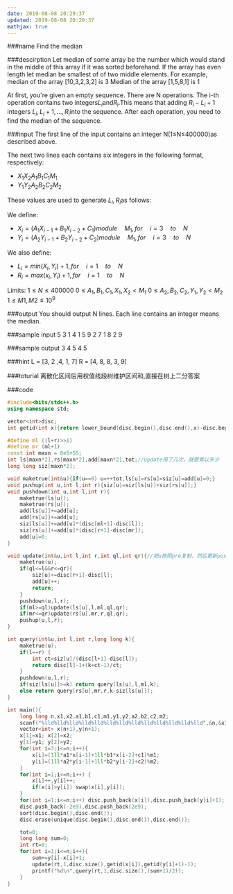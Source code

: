 ```yaml
---
date: 2019-08-08 20:29:37
updated: 2019-08-08 20:29:37
mathjax: true
---
```


###name
Find the median

###descirption
Let median of some array be the number which would stand in the middle of this array if it was sorted beforehand. If the array has even length let median be smallest of of two middle elements. For example, median of the array [10,3,2,3,2] is 3 Median of the array [1,5,8,1] is 1

At first, you're given an empty sequence. There are N operations. The i-th operation contains two integers$L_i$and$R_i$.This means that adding $R_i-L_i+1$ integers $L_i,L_i+1,...,R_i$into the sequence. After each operation, you need to find the median of the sequence.
<!---more-->

###input
The first line of the input contains an integer N(1≤N≤400000)as described above.

The next two lines each contains six integers in the following format, respectively:
- $X_1X_2A_1B_1C_1M_1$
- $Y_1Y_2A_2B_2C_2M_2$

These values are used to generate $L_i,R_i$as follows:

We define:
- $X_i=(A_1X_{i-1}+B_1X_{i-2}+C_1)module\quad  M_1,for\quad  i=3\quad to\quad  N$
- $Y_i=(A_2Y_{i-1}+B_2Y_{i-2}+C_2)module\quad  M_1,for\quad  i=3\quad to\quad  N$

We also define:
- $L_i=min(X_i,Y_i)+1,for\quad  i=1\quad  to\quad  N$
- $R_i=max(x_i,Y_i)+1,for\quad  i=1\quad  to\quad  N$

Limits:
$1≤N≤400000$
$0≤A_1,B_1,C_1,X_1,X_2<M_1$
$0≤A_2,B_2,C_2,Y_1,Y_2<M_2$
$1≤M1,M2≤10^9$

###output
You should output N lines. Each line contains an integer means the median.

###sample input
5
3 1 4 1 5 9
2 7 1 8 2 9

###sample output
3
4
5
4
5

###hint
L = [3, 2 ,4, 1, 7]
R = [4, 8, 8, 3, 9]

###toturial
离散化区间后用权值线段树维护区间和,直接在树上二分答案

###code
```cpp
#include<bits/stdc++.h>
using namespace std;

vector<int>disc;
int getid(int x){return lower_bound(disc.begin(),disc.end(),x)-disc.begin();}

#define ml ((l+r)>>1)
#define mr (ml+1)
const int maxn = 8e5+55;
int ls[maxn*2],rs[maxn*2],add[maxn*2],tot;//update用了几次，就要乘以多少
long long siz[maxn*2];

void maketrue(int&u){if(u==0) u=++tot,ls[u]=rs[u]=siz[u]=add[u]=0;}
void pushup(int u,int l,int r){siz[u]=siz[ls[u]]+siz[rs[u]];}
void pushdown(int u,int l,int r){
    maketrue(ls[u]);
    maketrue(rs[u]);
    add[ls[u]]+=add[u];
    add[rs[u]]+=add[u];
    siz[ls[u]]+=add[u]*(disc[ml+1]-disc[l]);
    siz[rs[u]]+=add[u]*(disc[r+1]-disc[mr]);
    add[u]=0;
}

void update(int&u,int l,int r,int ql,int qr){//把u按照pre复制，然后更新pos
    maketrue(u);
    if(ql<=l&&r<=qr){
        siz[u]+=disc[r+1]-disc[l];
        add[u]++;
        return;
    }
    pushdown(u,l,r);
    if(ml>=ql)update(ls[u],l,ml,ql,qr);
    if(mr<=qr)update(rs[u],mr,r,ql,qr);
    pushup(u,l,r);
}

int query(int&u,int l,int r,long long k){
    maketrue(u);
    if(l==r) {
        int ct=siz[u]/(disc[l+1]-disc[l]);
        return disc[l]-1+(k+ct-1)/ct;
    }
    pushdown(u,l,r);
    if(siz[ls[u]]>=k) return query(ls[u],l,ml,k);
    else return query(rs[u],mr,r,k-siz[ls[u]]);
}

int main(){
    long long n,x1,x2,a1,b1,c1,m1,y1,y2,a2,b2,c2,m2;
    scanf("%lld%lld%lld%lld%lld%lld%lld%lld%lld%lld%lld%lld%lld",&n,&x1,&x2,&a1,&b1,&c1,&m1,&y1,&y2,&a2,&b2,&c2,&m2);
    vector<int> x(n+1),y(n+1);
    x[1]=x1; x[2]=x2;
    y[1]=y1; y[2]=y2;
    for(int i=3;i<=n;i++){
        x[i]=(1ll*a1*x[i-1]+1ll*b1*x[i-2]+c1)%m1;
        y[i]=(1ll*a2*y[i-1]+1ll*b2*y[i-2]+c2)%m2;
    }
    for(int i=1;i<=n;i++) {
        x[i]++,y[i]++;
        if(x[i]>y[i]) swap(x[i],y[i]);
    }
    for(int i=1;i<=n;i++) disc.push_back(x[i]),disc.push_back(y[i]+1);
    disc.push_back(-2e9),disc.push_back(2e9);
    sort(disc.begin(),disc.end());
    disc.erase(unique(disc.begin(),disc.end()),disc.end());

    tot=0;
    long long sum=0;
    int rt=0;
    for(int i=1;i<=n;i++){
        sum+=y[i]-x[i]+1;
        update(rt,1,disc.size(),getid(x[i]),getid(y[i]+1)-1);
        printf("%d\n",query(rt,1,disc.size(),(sum+1)/2));
    }
}
```
